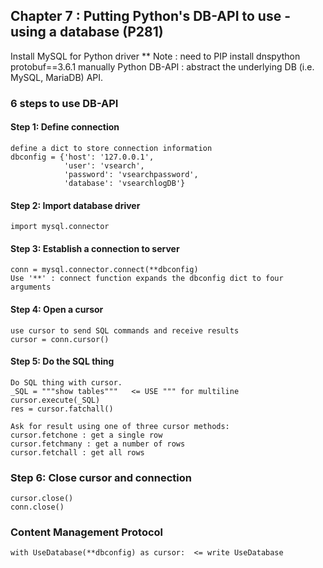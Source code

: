## Chapter 7 : Putting Python's DB-API to use - using a database (P281)
Install MySQL for Python driver
** Note : need to PIP install dnspython protobuf==3.6.1 manually
Python DB-API : abstract the underlying DB (i.e. MySQL, MariaDB) API.

### 6 steps to use DB-API
#### Step 1: Define connection
    define a dict to store connection information
    dbconfig = {'host': '127.0.0.1',
                'user': 'vsearch',
                'password': 'vsearchpassword',
                'database': 'vsearchlogDB'}

#### Step 2: Import database driver
    import mysql.connector

#### Step 3: Establish a connection to server
    conn = mysql.connector.connect(**dbconfig)
    Use '**' : connect function expands the dbconfig dict to four arguments

#### Step 4: Open a cursor
    use cursor to send SQL commands and receive results
    cursor = conn.cursor()

#### Step 5: Do the SQL thing
    Do SQL thing with cursor.
    _SQL = """show tables"""   <= USE """ for multiline
    cursor.execute(_SQL)
    res = cursor.fatchall()

    Ask for result using one of three cursor methods:
    cursor.fetchone : get a single row
    cursor.fetchmany : get a number of rows
    cursor.fetchall : get all rows

### Step 6: Close cursor and connection
    cursor.close()
    conn.close()

### Content Management Protocol
    with UseDatabase(**dbconfig) as cursor:  <= write UseDatabase

